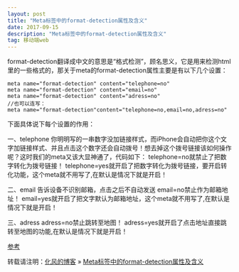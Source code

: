 ```yaml
---
layout: post
title: "Meta标签中的format-detection属性及含义"
date: 2017-09-15
description: "Meta标签中的format-detection属性及含义"
tag: 移动端web
---
```


﻿format-detection翻译成中文的意思是“格式检测”，顾名思义，它是用来检测html里的一些格式的，那关于meta的format-detection属性主要是有以下几个设置：

```
meta name="format-detection" content="telephone=no"
meta name="format-detection" content="email=no"
meta name="format-detection" content="adress=no"
//也可以连写：
meta name="format-detection"content="telephone=no,email=no,adress=no"
```

下面具体说下每个设置的作用：

一、telephone
你明明写的一串数字没加链接样式，而iPhone会自动把你这个文字加链接样式、并且点击这个数字还会自动拨号！想去掉这个拨号链接该如何操作呢？这时我们的meta又该大显神通了，代码如下：
telephone=no就禁止了把数字转化为拨号链接！
telephone=yes就开启了把数字转化为拨号链接，要开启转化功能，这个meta就不用写了,在默认是情况下就是开启！

二、email
告诉设备不识别邮箱，点击之后不自动发送
email=no禁止作为邮箱地址！
email=yes就开启了把文字默认为邮箱地址，这个meta就不用写了,在默认是情况下就是开启！

三、adress
adress=no禁止跳转至地图！
adress=yes就开启了点击地址直接跳转至地图的功能,在默认是情况下就是开启！

[参考](http://blog.sina.com.cn/s/blog_51048da70101cgea.html)

转载请注明：[化风的博客](http://xinchanghao.github.io) » [Meta标签中的format-detection属性及含义](/2017/09/Meta标签中的format-detection属性及含义/)  
